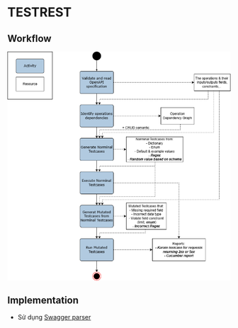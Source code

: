 # TESTREST

## Workflow

![](src/main/resources/img/workflow.png)

## Implementation

- Sử dụng [Swagger parser](https://github.com/swagger-api/swagger-parser)